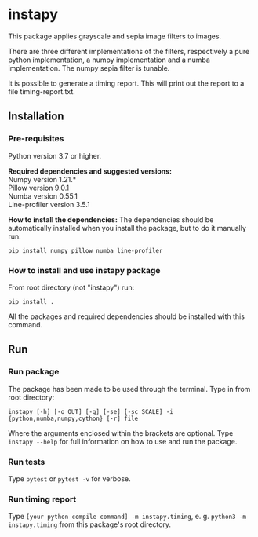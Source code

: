 # instapy

This package applies grayscale and sepia image filters to images. 

There are three different implementations of the filters, respectively a pure python implementation, a numpy implementation and a numba implementation. The numpy sepia filter is tunable.

It is possible to generate a timing report. This will print out the report to a file timing-report.txt.

## Installation
### Pre-requisites
Python version 3.7 or higher.

__Required dependencies and suggested versions:__\
Numpy version 1.21.*\
Pillow version 9.0.1\
Numba version 0.55.1 \
Line-profiler version 3.5.1

__How to install the dependencies:__ 
The dependencies should be automatically installed when you install the package, but to do it manually run: 

`pip install numpy pillow numba line-profiler`

### How to install and use instapy package
From root directory (not "instapy") run:
```
pip install .
```
All the packages and required dependencies should be installed with this command.

## Run
### Run package
The package has been made to be used through the terminal. Type in from root directory:
```
instapy [-h] [-o OUT] [-g] [-se] [-sc SCALE] -i {python,numba,numpy,cython} [-r] file
```
Where the arguments enclosed within the brackets are optional. Type `instapy --help` for full information on how to use and run the package.

### Run tests
Type `pytest` or `pytest -v` for verbose.

### Run timing report
Type `[your python compile command] -m instapy.timing`, e. g. `python3 -m instapy.timing` from this package's root directory.
